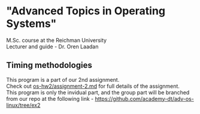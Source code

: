 # "Advanced Topics in Operating Systems" 
 M.Sc. course at the Reichman University <br/>
 Lecturer and guide - Dr. Oren Laadan <br/>
## Timing methodologies

This program is a part of our 2nd assignment. <br/>
Check out <a href="https://github.com/GlaiChen/os-hw2/blob/main/assignment-2.md">os-hw2/assignment-2.md</a> for full details of the assignment. <br/>
This program is only the invidual part, and the group part will be branched from our repo at the following link - https://github.com/academy-dt/adv-os-linux/tree/ex2 </br>
